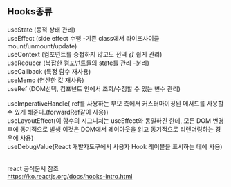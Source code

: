 ## Hooks종류 


useState (동적 상태 관리)<br/>
useEffect (side effect 수행 -기존 class에서 라이프사이클mount/unmount/update)<br/>
useContext (컴포넌트를 중첩하지 않고도 전역 값 쉽게 관리)<br/>
useReducer (복잡한 컴포넌트들의 state를 관리 -분리)<br/>
useCallback (특정 함수 재사용)<br/>
useMemo (연산한 값 재사용)<br/>
useRef (DOM선택, 컴포넌트 안에서 조회/수정할 수 있는 변수 관리)<br/>

useImperativeHandle( ref를 사용하는 부모 측에서 커스터마이징된 메서드를 사용할 수 있게 해준다.(forwardRef같이 사용))<br/>
useLayoutEffect(이 함수의 시그니처는 useEffect와 동일하긴 한데, 모든 DOM 변경 후에 동기적으로 발생 이것은 DOM에서 레이아웃을 읽고 동기적으로 리렌더링하는 경우에 사용)<br/>
useDebugValue(React 개발자도구에서 사용자 Hook 레이블을 표시하는 데에 사용)<br/><br/>

react 공식문서 참조<br/>
https://ko.reactjs.org/docs/hooks-intro.html<br/>
